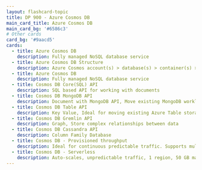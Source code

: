```yaml
---
layout: flashcard-topic
title: DP 900 - Azure Cosmos DB
main_card_title: Azure Cosmos DB
main_card_bg: '#6586c3'
# Other cards
card_bg: '#9aacd5'
cards:
  - title: Azure Cosmos DB
    description: Fully managed NoSQL database service
  - title: Azure Cosmos DB Structure
    description: Azure Cosmos account(s) > database(s) > container(s) > item(s)
  - title: Azure Cosmos DB
    description: Fully managed NoSQL database service
  - title: Cosmos DB Core(SQL) API
    description: SQL based API for working with documents
  - title: Cosmos DB MongoDB API
    description: Document with MongoDB API, Move existing MongoDB workloads
  - title: Cosmos DB Table API
    description: Key Value, Ideal for moving existing Azure Table storage workloads
  - title: Cosmos DB Gremlin API
    description: Graph, Store complex relationships between data
  - title: Cosmos DB Cassandra API
    description: Column Family Database
  - title: Cosmos DB - Provisioned throughput
    description: Ideal for continuous predictable traffic. Supports multi regions. no max storage limit
  - title: Cosmos DB - Serverless
    description: Auto-scales, unpredictable traffic, 1 region, 50 GB max storage
---
```


